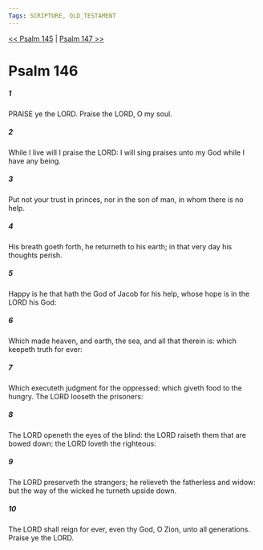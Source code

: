 ```yaml
---
Tags: SCRIPTURE, OLD_TESTAMENT
---
```


[<< Psalm 145](OLD_TESTAMENT/19_Psalms/Psalm_145.md) | [Psalm 147 >>](OLD_TESTAMENT/19_Psalms/Psalm_147.md)

# Psalm 146

##### 1

PRAISE ye the LORD. Praise the LORD, O my soul.

##### 2

While I live will I praise the LORD: I will sing praises unto my God while I have any being.

##### 3

Put not your trust in princes, nor in the son of man, in whom there is no help.

##### 4

His breath goeth forth, he returneth to his earth; in that very day his thoughts perish.

##### 5

Happy is he that hath the God of Jacob for his help, whose hope is in the LORD his God:

##### 6

Which made heaven, and earth, the sea, and all that therein is: which keepeth truth for ever:

##### 7

Which executeth judgment for the oppressed: which giveth food to the hungry. The LORD looseth the prisoners:

##### 8

The LORD openeth the eyes of the blind: the LORD raiseth them that are bowed down: the LORD loveth the righteous:

##### 9

The LORD preserveth the strangers; he relieveth the fatherless and widow: but the way of the wicked he turneth upside down.

##### 10

The LORD shall reign for ever, even thy God, O Zion, unto all generations. Praise ye the LORD.
